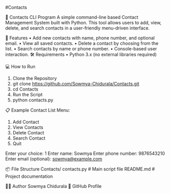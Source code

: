 #Contacts

📇 Contacts CLI Program
A simple command-line based Contact Management System built with Python. This tool allows users to add, view, delete, and search contacts in a user-friendly menu-driven interface.

🚀 Features
•	Add new contacts with name, phone number, and optional email.
•	View all saved contacts.
•	Delete a contact by choosing from the list.
•	Search contacts by name or phone number.
•	Console-based user interaction.
🛠️ Requirements
•	Python 3.x (no external libraries required)

💻 How to Run
1.	Clone the Repository
2.	git clone https://github.com/Sowmya-Chidurala/Contacts.git
3.	cd Contacts
4.	Run the Script
5.	python contacts.py
   
📋 Example
Contact List Menu:
1. Add Contact
2. View Contacts
3. Delete Contact
4. Search Contact
5. Quit

Enter your choice: 1
Enter name: Sowmya
Enter phone number: 9876543210
Enter email (optional): sowmya@example.com

📦 File Structure
Contacts/
  contacts.py    # Main script file
   README.md      # Project documentation
   
🧑‍💻 Author
Sowmya Chidurala
🔗 GitHub Profile

